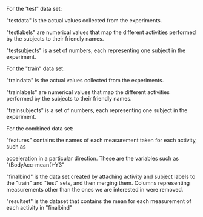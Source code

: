 For the 'test" data set:

"testdata" is the actual values collected from the experiments.

"testlabels" are numerical values that map the different activities performed by the subjects to their friendly names.

"testsubjects" is a set of numbers, each representing one subject in the experiment. 

For the "train" data set:

"traindata" is the actual values collected from the experiments.

"trainlabels" are numerical values that map the different activities performed by the 
subjects to their friendly names.

"trainsubjects" is a set of numbers, each representing one subject in the experiment. 

For the combined data set:

"features" contains the names of each measurement taken for each activity, such as 

acceleration in a particular direction. These are the variables such as "tBodyAcc-mean()-Y3"

"finalbind" is the data set created by attaching activity and subject labels to the 
"train" and "test" sets, and then merging them. Columns representing measurements other 
than the ones we are interested in were removed.

"resultset" is the dataset that contains the mean for each measurement of each activity in 
"finalbind"
